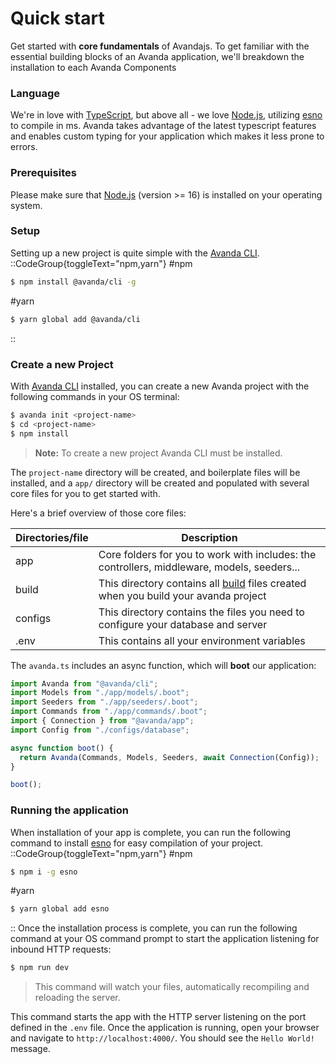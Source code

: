 

# Quick start

Get started with **core fundamentals** of Avandajs. To get familiar with the essential building blocks of an Avanda application, we'll breakdown the installation to each Avanda Components

### Language

We're in love with [TypeScript](https://www.typescriptlang.org/), but above all - we love [Node.js](https://nodejs.org/en/), utilizing [esno](https://www.npmjs.com/package/esno) to compile in ms. Avanda takes advantage of the latest typescript features and enables custom typing for your application which makes it less prone to errors.

### Prerequisites

Please make sure that [Node.js](https://nodejs.org) (version >= 16) is installed on your operating system.

### Setup

Setting up a new project is quite simple with the [Avanda CLI](/components/cli/overview).
::CodeGroup{toggleText="npm,yarn"}
#npm

```bash
$ npm install @avanda/cli -g
```

#yarn

```bash
$ yarn global add @avanda/cli
```

::

### Create a new Project

With [Avanda CLI](/components/cli/overview) installed, you can create a new Avanda project with the following commands in your OS terminal:

```bash
$ avanda init <project-name>
$ cd <project-name>
$ npm install
```

> **Note:** To create a new project Avanda CLI must be installed.

The `project-name` directory will be created, and boilerplate files will be installed, and a `app/` directory will be created and populated with several core files for you to get started with.

Here's a brief overview of those core files:

| Directories/file | Description                                                                                       |
| ---------------- | ------------------------------------------------------------------------------------------------- |
| app              | Core folders for you to work with includes: the controllers, middleware, models, seeders...       |
| build            | This directory contains all [build](/guide/buid) files created when you build your avanda project |
| configs          | This directory contains the files you need to configure your database and server                  |
| .env             | This contains all your environment variables                                                      |

The `avanda.ts` includes an async function, which will **boot** our application:

```typescript [avanda.ts]
import Avanda from "@avanda/cli";
import Models from "./app/models/.boot";
import Seeders from "./app/seeders/.boot";
import Commands from "./app/commands/.boot";
import { Connection } from "@avanda/app";
import Config from "./configs/database";

async function boot() {
  return Avanda(Commands, Models, Seeders, await Connection(Config));
}

boot();
```

### Running the application

When installation of your app is complete, you can run the following command to install [esno](https://www.npmjs.com/package/esno) for easy compilation of your project.
::CodeGroup{toggleText="npm,yarn"}
#npm

```bash
$ npm i -g esno
```

#yarn

```bash
$ yarn global add esno
```

::
Once the installation process is complete, you can run the following command at your OS command prompt to start the application listening for inbound HTTP requests:

```bash
$ npm run dev
```
>This command will watch your files, automatically recompiling and reloading the server.

This command starts the app with the HTTP server listening on the port defined in the `.env` file. Once the application is running, open your browser and navigate to `http://localhost:4000/`. You should see the `Hello World!` message.

